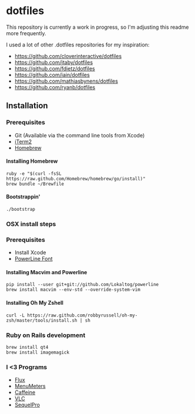dotfiles
========

This repository is currently a work in progress, so I'm adjusting this readme more frequently.

I used a lot of other .dotfiles repositories for my inspiration:
* https://github.com/cloverinteractive/dotfiles
* https://github.com/jtaby/dotfiles
* https://github.com/fdietz/dotfiles
* https://github.com/iain/dotfiles
* https://github.com/mathiasbynens/dotfiles
* https://github.com/ryanb/dotfiles

## Installation

### Prerequisites

* Git (Available via the command line tools from Xcode)
* [iTerm2](http://www.iterm2.com/)
* [Homebrew](http://mxcl.github.io/homebrew/)

#### Installing Homebrew

    ruby -e "$(curl -fsSL https://raw.github.com/Homebrew/homebrew/go/install)"
    brew bundle ~/Brewfile
    
#### Bootstrappin'

    ./bootstrap
    
### OSX install steps

### Prerequisites

* Install Xcode
* [PowerLine Font](https://github.com/Lokaltog/powerline-fonts/)

#### Installing Macvim and Powerline

    pip install --user git+git://github.com/Lokaltog/powerline
    brew install macvim --env-std --override-system-vim
    
#### Installing Oh My Zshell

    curl -L https://raw.github.com/robbyrussell/oh-my-zsh/master/tools/install.sh | sh

### Ruby on Rails development

    brew install qt4
    brew install imagemagick
    
### I <3 Programs
* [Flux](http://justgetflux.com/)
* [MenuMeters](http://www.ragingmenace.com/software/menumeters/)
* [Caffeine](https://itunes.apple.com/nl/app/caffeine/id411246225)
* [VLC](http://www.videolan.org/vlc/)
* [SequelPro](http://www.sequelpro.com/)
